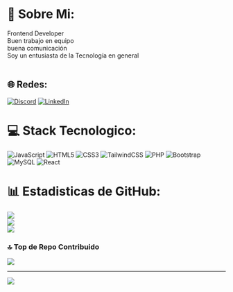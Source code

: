 # 💫 Sobre Mi:
Frontend Developer<br>Buen trabajo en equipo<br>buena comunicación<br>Soy un entusiasta de la Tecnología en general<br><br>


## 🌐 Redes:
[![Discord](https://img.shields.io/badge/Discord-%237289DA.svg?logo=discord&logoColor=white)](https://discord.gg/fuajorge) [![LinkedIn](https://img.shields.io/badge/LinkedIn-%230077B5.svg?logo=linkedin&logoColor=white)](https://linkedin.com/in/https://www.linkedin.com/in/jorge-nu%C3%B1ez-7397b4247/) 

# 💻 Stack Tecnologico:
![JavaScript](https://img.shields.io/badge/javascript-%23323330.svg?style=for-the-badge&logo=javascript&logoColor=%23F7DF1E) ![HTML5](https://img.shields.io/badge/html5-%23E34F26.svg?style=for-the-badge&logo=html5&logoColor=white) ![CSS3](https://img.shields.io/badge/css3-%231572B6.svg?style=for-the-badge&logo=css3&logoColor=white) ![TailwindCSS](https://img.shields.io/badge/tailwindcss-%2338B2AC.svg?style=for-the-badge&logo=tailwind-css&logoColor=white) ![PHP](https://img.shields.io/badge/php-%23777BB4.svg?style=for-the-badge&logo=php&logoColor=white) ![Bootstrap](https://img.shields.io/badge/bootstrap-%238511FA.svg?style=for-the-badge&logo=bootstrap&logoColor=white) ![MySQL](https://img.shields.io/badge/mysql-%2300000f.svg?style=for-the-badge&logo=mysql&logoColor=white) ![React](https://img.shields.io/badge/react-%2320232a.svg?style=for-the-badge&logo=react&logoColor=%2361DAFB)
# 📊 Estadisticas de GitHub:
![](https://github-readme-stats.vercel.app/api?username=Jorgenunnez&theme=dark&hide_border=false&include_all_commits=true&count_private=true)<br/>
![](https://github-readme-streak-stats.herokuapp.com/?user=Jorgenunnez&theme=dark&hide_border=false)<br/>
![](https://github-readme-stats.vercel.app/api/top-langs/?username=Jorgenunnez&theme=dark&hide_border=false&include_all_commits=true&count_private=true&layout=compact)

### 🔝 Top de Repo Contribuido 
![](https://github-contributor-stats.vercel.app/api?username=Jorgenunnez&limit=5&theme=dark&combine_all_yearly_contributions=true)

---
[![](https://visitcount.itsvg.in/api?id=Jorgenunnez&icon=7&color=0)](https://visitcount.itsvg.in)

<!-- Proudly created with GPRM ( https://gprm.itsvg.in ) -->
